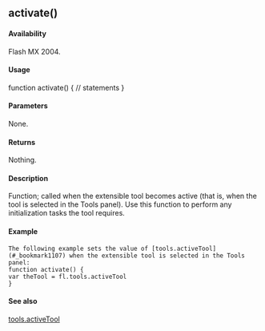 ## activate()

#### Availability

Flash MX 2004.

#### Usage

function activate() {
// statements
}

#### Parameters

None.

#### Returns

Nothing.

#### Description

Function; called when the extensible tool becomes active (that is, when the tool is selected in the Tools panel). Use this function to perform any initialization tasks the tool requires.

#### Example

```
The following example sets the value of [tools.activeTool](#_bookmark1107) when the extensible tool is selected in the Tools panel:
function activate() {
var theTool = fl.tools.activeTool
}

```
#### See also

[tools.activeTool](#_bookmark1107)
